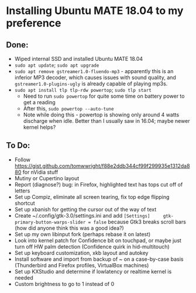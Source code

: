 # Installing Ubuntu MATE 18.04 to my preference

## Done:

- Wiped internal SSD and installed Ubuntu MATE 18.04
- `sudo apt update`; `sudo apt upgrade`
- `sudo apt remove gstreamer1.0-fluendo-mp3` - apparently this is an inferior MP3 decoder, which causes issues with sound quality, and `gstreamer1.0-plugins-ugly` is already capable of playing mp3s.
- `sudo apt install tlp tlp-rdw powertop`; `sudo tlp start`
  - Need to run `sudo powertop` for quite some time on battery power to get a reading
  - After this, `sudo powertop --auto-tune`
  - Note while doing this - powertop is showing only around 4 watts discharge when idle. Better than I usually saw in 16.04; maybe newer kernel helps?

## To Do:

- Follow https://gist.github.com/tomwwright/f88e2ddb344cf99f299935e1312da880 for nVidia stuff
- Mutiny or Cupertino layout
- Report (diagnose?) bug: in Firefox, highlighted text has tops cut off of letters
- Set up Compiz, eliminate all screen tearing, fix top edge flipping shortcut
- Set up xbanish for getting the cursor out of the way of text
- Create ~/.config/gtk-3.0/settings.ini and add `[Settings]     gtk-primary-button-warps-slider = false` because Gtk3 breaks scroll bars (how did anyone think this was a good idea?)
- Set up my own libinput fork (perhaps rebase it on latest)
- Look into kernel patch for Confidence bit on touchpad, or maybe just turn off HW palm detection (Confidence quirk in hid-multitouch)
- Set up keyboard customization, xkb layout and autokey
- Install software and import from backup of ~ on a case-by-case basis (Thunderbird and Firefox profiles, VirtualBox machines)
- Set up KXStudio and determine if lowlatency or realtime kernel is needed
- Custom brightness to go to 1 instead of 0
